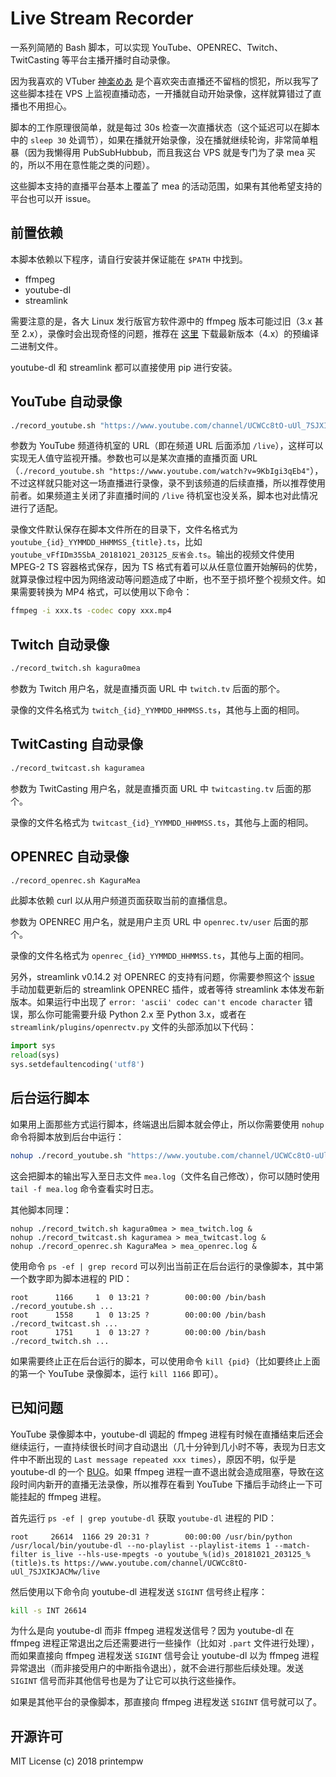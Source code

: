 # Live Stream Recorder

一系列简陋的 Bash 脚本，可以实现 YouTube、OPENREC、Twitch、TwitCasting 等平台主播开播时自动录像。

因为我喜欢的 VTuber [神楽めあ](https://twitter.com/freeze_mea) 是个喜欢突击直播还不留档的惯犯，所以我写了这些脚本挂在 VPS 上监视直播动态，一开播就自动开始录像，这样就算错过了直播也不用担心。

脚本的工作原理很简单，就是每过 30s 检查一次直播状态（这个延迟可以在脚本中的 `sleep 30` 处调节），如果在播就开始录像，没在播就继续轮询，非常简单粗暴（因为我懒得用 PubSubHubbub，而且我这台 VPS 就是专门为了录 mea 买的，所以不用在意性能之类的问题）。

这些脚本支持的直播平台基本上覆盖了 mea 的活动范围，如果有其他希望支持的平台也可以开 issue。

## 前置依赖

本脚本依赖以下程序，请自行安装并保证能在 `$PATH` 中找到。

- ffmpeg
- youtube-dl
- streamlink

需要注意的是，各大 Linux 发行版官方软件源中的 ffmpeg 版本可能过旧（3.x 甚至 2.x），录像时会出现奇怪的问题，推荐在 [这里](https://johnvansickle.com/ffmpeg/) 下载最新版本（4.x）的预编译二进制文件。

youtube-dl 和 streamlink 都可以直接使用 pip 进行安装。

## YouTube 自动录像

```bash
./record_youtube.sh "https://www.youtube.com/channel/UCWCc8tO-uUl_7SJXIKJACMw/live"
```

参数为 YouTube 频道待机室的 URL（即在频道 URL 后面添加 `/live`），这样可以实现无人值守监视开播。参数也可以是某次直播的直播页面 URL（`./record_youtube.sh "https://www.youtube.com/watch?v=9KbIgi3qEb4"`），不过这样就只能对这一场直播进行录像，录不到该频道的后续直播，所以推荐使用前者。如果频道主关闭了非直播时间的 `/live` 待机室也没关系，脚本也对此情况进行了适配。

录像文件默认保存在脚本文件所在的目录下，文件名格式为 `youtube_{id}_YYMMDD_HHMMSS_{title}.ts`，比如 `youtube_vFfIDm35SbA_20181021_203125_反省会.ts`。输出的视频文件使用 MPEG-2 TS 容器格式保存，因为 TS 格式有着可以从任意位置开始解码的优势，就算录像过程中因为网络波动等问题造成了中断，也不至于损坏整个视频文件。如果需要转换为 MP4 格式，可以使用以下命令：

```bash
ffmpeg -i xxx.ts -codec copy xxx.mp4
```

## Twitch 自动录像

```bash
./record_twitch.sh kagura0mea
```

参数为 Twitch 用户名，就是直播页面 URL 中 `twitch.tv` 后面的那个。

录像的文件名格式为 `twitch_{id}_YYMMDD_HHMMSS.ts`，其他与上面的相同。

## TwitCasting 自动录像

```bash
./record_twitcast.sh kaguramea
```

参数为 TwitCasting 用户名，就是直播页面 URL 中 `twitcasting.tv` 后面的那个。

录像的文件名格式为 `twitcast_{id}_YYMMDD_HHMMSS.ts`，其他与上面的相同。

## OPENREC 自动录像

```bash
./record_openrec.sh KaguraMea
```

此脚本依赖 curl 以从用户频道页面获取当前的直播信息。

参数为 OPENREC 用户名，就是用户主页 URL 中 `openrec.tv/user` 后面的那个。

录像的文件名格式为 `openrec_{id}_YYMMDD_HHMMSS.ts`，其他与上面的相同。

另外，streamlink v0.14.2 对 OPENREC 的支持有问题，你需要参照这个 [issue](https://github.com/streamlink/streamlink/issues/1960#issuecomment-408809306) 手动加载更新后的 streamlink OPENREC 插件，或者等待 streamlink 本体发布新版本。如果运行中出现了 `error: 'ascii' codec can't encode character` 错误，那么你可能需要升级 Python 2.x 至 Python 3.x，或者在 `streamlink/plugins/openrectv.py` 文件的头部添加以下代码：

```python
import sys
reload(sys)
sys.setdefaultencoding('utf8')
```

## 后台运行脚本

如果用上面那些方式运行脚本，终端退出后脚本就会停止，所以你需要使用 `nohup` 命令将脚本放到后台中运行：

```bash
nohup ./record_youtube.sh "https://www.youtube.com/channel/UCWCc8tO-uUl_7SJXIKJACMw/live" > mea.log &
```

这会把脚本的输出写入至日志文件 `mea.log`（文件名自己修改），你可以随时使用 `tail -f mea.log` 命令查看实时日志。

其他脚本同理：

```text
nohup ./record_twitch.sh kagura0mea > mea_twitch.log &
nohup ./record_twitcast.sh kaguramea > mea_twitcast.log &
nohup ./record_openrec.sh KaguraMea > mea_openrec.log &
```

使用命令 `ps -ef | grep record` 可以列出当前正在后台运行的录像脚本，其中第一个数字即为脚本进程的 PID：

```text
root      1166     1  0 13:21 ?        00:00:00 /bin/bash ./record_youtube.sh ...
root      1558     1  0 13:25 ?        00:00:00 /bin/bash ./record_twitcast.sh ...
root      1751     1  0 13:27 ?        00:00:00 /bin/bash ./record_twitch.sh ...
```

如果需要终止正在后台运行的脚本，可以使用命令 `kill {pid}`（比如要终止上面的第一个 YouTube 录像脚本，运行 `kill 1166` 即可）。

## 已知问题

YouTube 录像脚本中，youtube-dl 调起的 ffmpeg 进程有时候在直播结束后还会继续运行，一直持续很长时间才自动退出（几十分钟到几小时不等，表现为日志文件中不断出现的 `Last message repeated xxx times`），原因不明，似乎是 youtube-dl 的一个 [BUG](https://github.com/rg3/youtube-dl/issues/12271)。如果 ffmpeg 进程一直不退出就会造成阻塞，导致在这段时间内新开的直播无法录像，所以推荐在看到 YouTube 下播后手动终止一下可能挂起的 ffmpeg 进程。

首先运行 `ps -ef | grep youtube-dl` 获取 `youtube-dl` 进程的 PID：

```text
root     26614  1166 29 20:31 ?        00:00:00 /usr/bin/python /usr/local/bin/youtube-dl --no-playlist --playlist-items 1 --match-filter is_live --hls-use-mpegts -o youtube_%(id)s_20181021_203125_%(title)s.ts https://www.youtube.com/channel/UCWCc8tO-uUl_7SJXIKJACMw/live
```

然后使用以下命令向 youtube-dl 进程发送 `SIGINT` 信号终止程序：

```bash
kill -s INT 26614
```

为什么是向 youtube-dl 而非 ffmpeg 进程发送信号？因为 youtube-dl 在 ffmpeg 进程正常退出之后还需要进行一些操作（比如对 `.part` 文件进行处理），而如果直接向 ffmpeg 进程发送 `SIGINT` 信号会让 youtube-dl 以为 ffmpeg 进程异常退出（而非接受用户的中断指令退出），就不会进行那些后续处理。发送 `SIGINT` 信号而非其他信号也是为了让它可以执行这些操作。

如果是其他平台的录像脚本，那直接向 ffmpeg 进程发送 `SIGINT` 信号就可以了。

## 开源许可

MIT License (c) 2018 printempw
